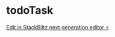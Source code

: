 # todoTask

[Edit in StackBlitz next generation editor ⚡️](https://stackblitz.com/~/github.com/SergeyNecron/todoTask)